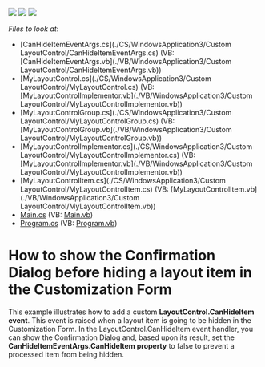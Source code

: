<!-- default badges list -->
![](https://img.shields.io/endpoint?url=https://codecentral.devexpress.com/api/v1/VersionRange/128633132/11.1.8%2B)
[![](https://img.shields.io/badge/Open_in_DevExpress_Support_Center-FF7200?style=flat-square&logo=DevExpress&logoColor=white)](https://supportcenter.devexpress.com/ticket/details/E3592)
[![](https://img.shields.io/badge/📖_How_to_use_DevExpress_Examples-e9f6fc?style=flat-square)](https://docs.devexpress.com/GeneralInformation/403183)
<!-- default badges end -->
<!-- default file list -->
*Files to look at*:

* [CanHideItemEventArgs.cs](./CS/WindowsApplication3/Custom LayoutControl/CanHideItemEventArgs.cs) (VB: [CanHideItemEventArgs.vb](./VB/WindowsApplication3/Custom LayoutControl/CanHideItemEventArgs.vb))
* [MyLayoutControl.cs](./CS/WindowsApplication3/Custom LayoutControl/MyLayoutControl.cs) (VB: [MyLayoutControlImplementor.vb](./VB/WindowsApplication3/Custom LayoutControl/MyLayoutControlImplementor.vb))
* [MyLayoutControlGroup.cs](./CS/WindowsApplication3/Custom LayoutControl/MyLayoutControlGroup.cs) (VB: [MyLayoutControlGroup.vb](./VB/WindowsApplication3/Custom LayoutControl/MyLayoutControlGroup.vb))
* [MyLayoutControlImplementor.cs](./CS/WindowsApplication3/Custom LayoutControl/MyLayoutControlImplementor.cs) (VB: [MyLayoutControlImplementor.vb](./VB/WindowsApplication3/Custom LayoutControl/MyLayoutControlImplementor.vb))
* [MyLayoutControlItem.cs](./CS/WindowsApplication3/Custom LayoutControl/MyLayoutControlItem.cs) (VB: [MyLayoutControlItem.vb](./VB/WindowsApplication3/Custom LayoutControl/MyLayoutControlItem.vb))
* [Main.cs](./CS/WindowsApplication3/Main.cs) (VB: [Main.vb](./VB/WindowsApplication3/Main.vb))
* [Program.cs](./CS/WindowsApplication3/Program.cs) (VB: [Program.vb](./VB/WindowsApplication3/Program.vb))
<!-- default file list end -->
# How to show the Confirmation Dialog before hiding a layout item in the Customization Form


<p>This example illustrates how to add a custom <strong>LayoutControl.CanHideItem event</strong>. This event is raised when a layout item is going to be hidden in the Customization Form. In the LayoutControl.CanHideItem event handler, you can show the Confirmation Dialog and, based upon its result, set the <strong>CanHideItemEventArgs.CanHide</strong><strong>Item</strong><strong> property</strong> to false to prevent a processed item from being hidden.</p>

<br/>


